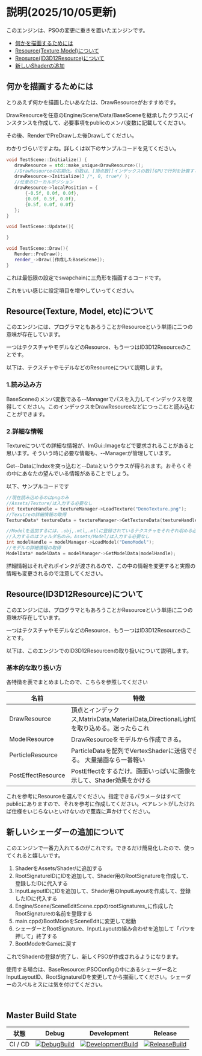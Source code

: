 
 # 説明(2025/10/05更新)
 このエンジンは、PSOの変更に重きを置いたエンジンです。
- [何かを描画するためには](#h1)
- [Resource(Texture,Model)について](#h2)
- [Reosurce(ID3D12Resource)について](#h3)
- [新しいShaderの追加](#h4)

<h2 id="h1">何かを描画するためには</h2>

 とりあえず何かを描画したいあなたは、DrawResourceがおすすめです。

 DrawResourceを任意のEngine/Scene/Data/BaseSceneを継承したクラスにインスタンスを作成して、必要事項をpublicのメンバ変数に記載してください。

 その後、RenderでPreDrawした後Drawしてください。

 わかりづらいですよね。詳しくは以下のサンプルコードを見てください。
 ```c++
void TestScene::Initialize() {
    drawResource = std::make_unique<DrawResource>();
    //DrawResourceの初期化。引数は、[頂点数][インデックスの数][GPUで行列を計算するかどうか]
    drawResource->Initialize(3 /*, 0, true*/ );
    //任意のローカルポジション
    drawResource->localPosition = {
        {-0.5f, 0.0f, 0.0f},
        {0.0f, 0.5f, 0.0f},
        {0.5f, 0.0f, 0.0f}
    };
}

void TestScene::Update(){

}

void TestScene::Draw(){
    Render::PreDraw();
    render_->Draw([作成したBaseScene]);
}
 ```
 これは最低限の設定でswapchainに三角形を描画するコードです。

 これをいい感じに設定項目を増やしていってください。

<h2 id1="h2">Resource(Texture, Model, etc)について</h2>
 このエンジンには、プログラマともあろうことかResourceという単語に二つの意味が存在しています。

 一つはテクスチャやモデルなどのResource、もう一つはID3D12Resourceのことです。

 以下は、テクスチャやモデルなどのResourceについて説明します。

 ### 1.読み込み方
 BaseSceneのメンバ変数である--Managerでパスを入力してインデックスを取得してください。このインデックスをDrawResourceなどにつっこむと読み込むことができます。

 ### 2.詳細な情報
 Textureについての詳細な情報が、ImGui::Imageなどで要求されることがあると思います。そういう時に必要な情報も、--Managerが管理しています。

 Get--DataにIndexを突っ込むと--Dataというクラスが得られます。おそらくその中にあなたの望んでいる情報があることでしょう。

 以下、サンプルコードです
 ```c++
 //現在読み込めるのはpngのみ
 //Assets/Texture/は入力する必要なし
int textureHandle = textureManager->LoadTexture("DemoTexture.png");
//Texutreの詳細情報の取得
TextureData* textureData = textureManager->GetTextureData(textureHandle);

//Modelを追加するには、.obj,.mtl,.mtlに登録されているテクスチャをそれぞれ収める必要がある
//入力するのはフォルダ名のみ。Assets/Model/は入力する必要なし
int modelHandle = modelManager->LoadModel("DemoModel");
//モデルの詳細情報の取得
ModelData* modelData = modelManager->GetModelData(modelHandle);
 ```

 詳細情報はそれぞれポインタが渡されるので、この中の情報を変更すると実際の情報も変更されるので注意してください。

<h2 id="h3">Resource(ID3D12Resource)について</h2>
 このエンジンには、プログラマともあろうことかResourceという単語に二つの意味が存在しています。

 一つはテクスチャやモデルなどのResource、もう一つはID3D12Resourceのことです。

 以下は、このエンジンでのID3D12Resourcenの取り扱いについて説明します。

 ### 基本的な取り扱い方
 各特徴を表でまとめましたので、こちらを参照してください

| 名前          | 特徴                                                                 | 
|-------------|----------------------------------------------------------------------|
| DrawResource   | 頂点とインデックス,MatrixData,MaterialData,DirectionalLightDataを取り込める。迷ったらこれ  |
| ModelResource  | DrawResourceをモデルから作成できる。                                         |
| PerticleResource | ParticleDataを配列でVertexShaderに送信できる。 大量描画なら一番軽い          | 
| PostEffectResource | PostEffectをするだけ。画面いっぱいに画像を表示して、Shader効果をかける      |

これを参考にResourceを選んでください。指定できるパラメータはすべてpublicにありますので、それを参考に作成してください。ペアレントがしたければ仕様をいじらないといけないので薫森に声かけてください。

<h2 id="h3">新しいシェーダーの追加について</h2>
このエンジンで一番力入れてるのがこれです。できるだけ簡易化したので、使ってくれると嬉しいです。

1. ShaderをAssets/Shader/に追加する
1. RootSignatureIDにIDを追加して、Shader用のRootSignatureを作成して、登録したIDに代入する
1. InputLayoutIDにIDを追加して、Shader用のInputLayoutを作成して、登録したIDに代入する
1. Engine/Scene/SceneEditScene.cppのrootSignatures_に作成したRootSignatureの名前を登録する
1. main.cppのBootModeをSceneEditに変更して起動
1. シェーダーとRootSignature、InputLayoutの組み合わせを追加して「バツを押して」終了する
1. BootModeをGameに戻す

これでShaderの登録が完了し、新しくPSOが作成されるようになります。

使用する場合は、BaseResource::PSOConfigの中にあるシェーダー名とInputLayoutID、RootSignatureIDを変更してから描画してください。シェーダーのスペルミスには気を付けてください。

&nbsp;  

## Master Build State

| 状態       | Debug                                                                 | Development                                                                 | Release                                                                 |
|------------|----------------------------------------------------------------------|-----------------------------------------------------------------------------|------------------------------------------------------------------------|
| CI / CD    | [![DebugBuild](https://github.com/ShigemoriMasato/CG2/actions/workflows/DebugBuild.yml/badge.svg)](https://github.com/ShigemoriMasato/CG2/actions/workflows/DebugBuild.yml) | [![DevelopmentBuild](https://github.com/ShigemoriMasato/CG2/actions/workflows/DevelopmentBuild.yml/badge.svg)](https://github.com/ShigemoriMasato/CG2/actions/workflows/DevelopmentBuild.yml) | [![ReleaseBuild](https://github.com/ShigemoriMasato/CG2/actions/workflows/ReleaseBuild.yml/badge.svg)](https://github.com/ShigemoriMasato/CG2/actions/workflows/ReleaseBuild.yml) |
